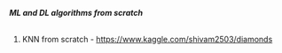 
***ML and DL algorithms from scratch***
<br />
<br />
1. KNN from scratch - https://www.kaggle.com/shivam2503/diamonds
